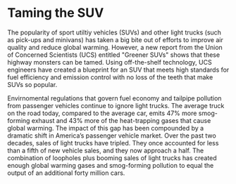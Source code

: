 # Taming the SUV
The popularity of sport utiltiy vehicles (SUVs) and other light trucks (such as pick-ups and minivans) has
taken a big bite out of efforts to improve air quality and reduce global warming. However, a new report from the Union of Concerned Scientists (UCS) entitled "Greener SUVs" shows that these highway monsters can be tamed. Using off-the-shelf technology, UCS engineers have created a blueprint for an SUV that meets high standards for fuel efficiency and emission control with no loss of the teeth that make SUVs so popular.

Envirnomental regulations that govern fuel economy and tailpipe pollution from passenger vehicles continue to ignore light trucks. The average truck on the road today, compared to the average car, emits 47% more smog-forming exhaust and 43% more of the heat-trapping gases that cause global warming. The impact of this gap
has been compounded by a dramatic shift in America’s passenger vehicle market. Over the past two decades, sales of light trucks have tripled. They once accounted for less than a fifth of new vehicle sales, and they now approach a half. The combination of loopholes plus booming sales of light trucks has created enough global warming gases and smog-forming pollution to equal the output of an additional forty million cars.